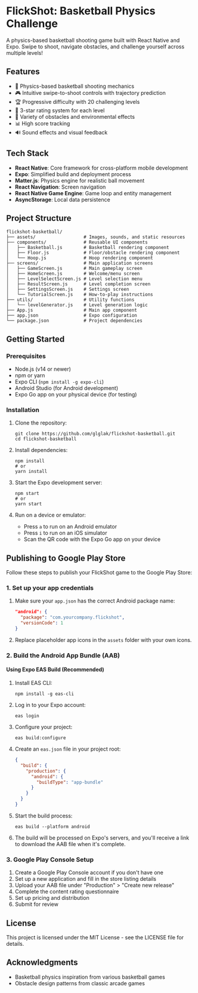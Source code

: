 # FlickShot: Basketball Physics Challenge

A physics-based basketball shooting game built with React Native and Expo. Swipe to shoot, navigate obstacles, and challenge yourself across multiple levels!

## Features

- 🏀 Physics-based basketball shooting mechanics
- 🎮 Intuitive swipe-to-shoot controls with trajectory prediction
- 🏆 Progressive difficulty with 20 challenging levels
- 🌟 3-star rating system for each level
- 🧩 Variety of obstacles and environmental effects
- 📊 High score tracking
- 🔊 Sound effects and visual feedback

## Tech Stack

- **React Native**: Core framework for cross-platform mobile development
- **Expo**: Simplified build and deployment process
- **Matter.js**: Physics engine for realistic ball movement
- **React Navigation**: Screen navigation
- **React Native Game Engine**: Game loop and entity management
- **AsyncStorage**: Local data persistence

## Project Structure

```
flickshot-basketball/
├── assets/                  # Images, sounds, and static resources
├── components/              # Reusable UI components
│   ├── Basketball.js        # Basketball rendering component
│   ├── Floor.js             # Floor/obstacle rendering component
│   └── Hoop.js              # Hoop rendering component
├── screens/                 # Main application screens
│   ├── GameScreen.js        # Main gameplay screen
│   ├── HomeScreen.js        # Welcome/menu screen
│   ├── LevelSelectScreen.js # Level selection menu
│   ├── ResultScreen.js      # Level completion screen
│   ├── SettingsScreen.js    # Settings screen
│   └── TutorialScreen.js    # How-to-play instructions
├── utils/                   # Utility functions
│   └── levelGenerator.js    # Level generation logic
├── App.js                   # Main app component
├── app.json                 # Expo configuration
└── package.json             # Project dependencies
```

## Getting Started

### Prerequisites

- Node.js (v14 or newer)
- npm or yarn
- Expo CLI (`npm install -g expo-cli`)
- Android Studio (for Android development)
- Expo Go app on your physical device (for testing)

### Installation

1. Clone the repository:
   ```
   git clone https://github.com/glglak/flickshot-basketball.git
   cd flickshot-basketball
   ```

2. Install dependencies:
   ```
   npm install
   # or
   yarn install
   ```

3. Start the Expo development server:
   ```
   npm start
   # or
   yarn start
   ```

4. Run on a device or emulator:
   - Press `a` to run on an Android emulator
   - Press `i` to run on an iOS simulator
   - Scan the QR code with the Expo Go app on your device

## Publishing to Google Play Store

Follow these steps to publish your FlickShot game to the Google Play Store:

### 1. Set up your app credentials

1. Make sure your `app.json` has the correct Android package name:
   ```json
   "android": {
     "package": "com.yourcompany.flickshot",
     "versionCode": 1
   }
   ```

2. Replace placeholder app icons in the `assets` folder with your own icons.

### 2. Build the Android App Bundle (AAB)

#### Using Expo EAS Build (Recommended)

1. Install EAS CLI:
   ```
   npm install -g eas-cli
   ```

2. Log in to your Expo account:
   ```
   eas login
   ```

3. Configure your project:
   ```
   eas build:configure
   ```

4. Create an `eas.json` file in your project root:
   ```json
   {
     "build": {
       "production": {
         "android": {
           "buildType": "app-bundle"
         }
       }
     }
   }
   ```

5. Start the build process:
   ```
   eas build --platform android
   ```

6. The build will be processed on Expo's servers, and you'll receive a link to download the AAB file when it's complete.

### 3. Google Play Console Setup

1. Create a Google Play Console account if you don't have one
2. Set up a new application and fill in the store listing details
3. Upload your AAB file under "Production" > "Create new release"
4. Complete the content rating questionnaire
5. Set up pricing and distribution
6. Submit for review

## License

This project is licensed under the MIT License - see the LICENSE file for details.

## Acknowledgments

- Basketball physics inspiration from various basketball games
- Obstacle design patterns from classic arcade games
